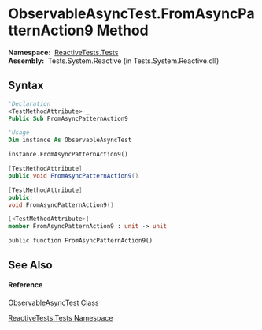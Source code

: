 # ObservableAsyncTest.FromAsyncPatternAction9 Method

**Namespace:**  [ReactiveTests.Tests](ReactiveTests.Tests\ReactiveTests.Tests.md)  
**Assembly:**  Tests.System.Reactive (in Tests.System.Reactive.dll)

## Syntax

```vb
'Declaration
<TestMethodAttribute> _
Public Sub FromAsyncPatternAction9
```

```vb
'Usage
Dim instance As ObservableAsyncTest

instance.FromAsyncPatternAction9()
```

```csharp
[TestMethodAttribute]
public void FromAsyncPatternAction9()
```

```c++
[TestMethodAttribute]
public:
void FromAsyncPatternAction9()
```

```fsharp
[<TestMethodAttribute>]
member FromAsyncPatternAction9 : unit -> unit 
```

```jscript
public function FromAsyncPatternAction9()
```

## See Also

#### Reference

[ObservableAsyncTest Class](ObservableAsyncTest\ObservableAsyncTest.md)

[ReactiveTests.Tests Namespace](ReactiveTests.Tests\ReactiveTests.Tests.md)




